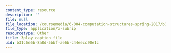 ```yaml
---
content_type: resource
description: ''
file: null
file_location: /coursemedia/6-004-computation-structures-spring-2017/b31c6e5b8a8d5bbfae6bc44eecc90e1c_Sqhb-TGC4aQ.vtt
file_type: application/x-subrip
resourcetype: Other
title: 3play caption file
uid: b31c6e5b-8a8d-5bbf-ae6b-c44eecc90e1c
---
```

